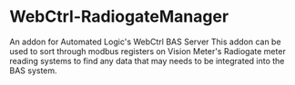 # WebCtrl-RadiogateManager
An addon for Automated Logic's WebCtrl BAS Server
This addon can be used to sort through modbus registers on Vision Meter's Radiogate meter reading systems to find any data that may needs to be integrated into the BAS system.
